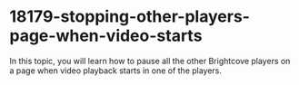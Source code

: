# 18179-stopping-other-players-page-when-video-starts
In this topic, you will learn how to pause all the other Brightcove players on a page when video playback starts in one of the players.

